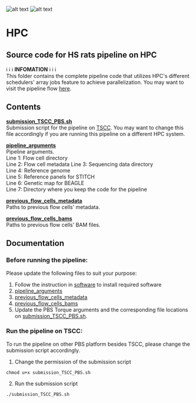![alt text](https://secureservercdn.net/198.71.233.106/h9j.d46.myftpupload.com/wp-content/uploads/2019/09/palmerlab-logo.png)
![alt text](https://ratgenes.org/wp-content/uploads/2014/11/GWAS_1200x150pxBanner-01.png)
# HPC
## Source code for HS rats pipeline on HPC
:information_source: :information_source: :information_source:  **INFOMATION** :information_source: :information_source: :information_source:    
This folder contains the complete pipeline code that utilizes HPC's different schedulers' array jobs feature to achieve parallelization. You may want to visit the pipeline flow [here](https://github.com/Palmer-Lab-UCSD/HS-Rats-Genotyping-Pipeline/blob/main/assets/HS_Rats_Genotyping_Pipeline_Design.pdf).

## Contents
**[submission_TSCC_PBS.sh](submission_TSCC_PBS.sh)**  
Submission script for the pipeline on  [TSCC](https://www.sdsc.edu/support/user_guides/tscc.html). You may want to change this file accordingly if you are running this pipeline on a different HPC system.  

**[pipeline_arguments](pipeline_arguments)**  
Pipeline arguments.  
Line 1: Flow cell directory  
Line 2: Flow cell metadata
Line 3: Sequencing data directory  
Line 4: Reference genome  
Line 5: Reference panels for STITCH  
Line 6: Genetic map for BEAGLE  
Line 7: Directory where you keep the code for the pipeline  

**[previous_flow_cells_metadata](previous_flow_cells_metadata)**  
Paths to previous flow cells' metadata.  

**[previous_flow_cells_bams](previous_flow_cells_bams)**  
Paths to previous flow cells' BAM files.   

## Documentation  
### Before running the pipeline:
Please update the following files to suit your purpose:  
1. Follow the instruction in [software](software) to install required software
2. [pipeline_arguments](pipeline_arguments)
3. [previous_flow_cells_metadata](previous_flow_cells_metadata)
4. [previous_flow_cells_bams](previous_flow_cells_bams)
5. Update the PBS Torque arguments and the corresponding file locations on [submission_TSCC_PBS.sh](submission_TSCC_PBS.sh).  

### Run the pipeline on TSCC:
To run the pipeline on other PBS platform besides TSCC, please change the submission script accordingly.
1. Change the permission of the submission script
```
chmod u+x submission_TSCC_PBS.sh
```
2. Run the submission script
```
./submission_TSCC_PBS.sh
```  
